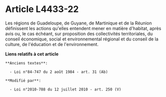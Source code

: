 # Article L4433-22

Les régions de Guadeloupe, de Guyane, de Martinique et de la Réunion définissent les actions qu'elles entendent mener en
matière d'habitat, après avis ou, le cas échéant, sur proposition des collectivités territoriales, du    conseil économique,
social et environnemental régional et du conseil de la culture, de l'éducation et de l'environnement.

**Liens relatifs à cet article**

	**Anciens textes**:

	  - Loi n°84-747 du 2 août 1984 - art. 31 (Ab)

	**Modifié par**:

	  - Loi n°2010-788 du 12 juillet 2010 - art. 250 (V)
